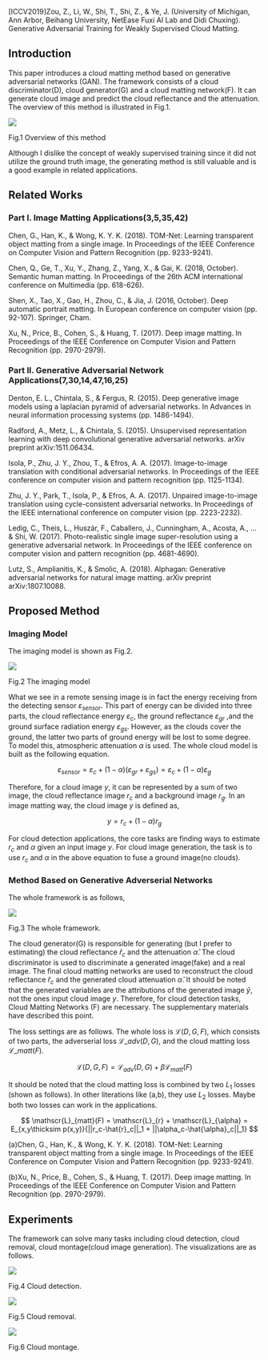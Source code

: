 

[ICCV2019]Zou, Z., Li, W., Shi, T., Shi, Z., & Ye, J. (University of Michigan, Ann Arbor, Beihang University, NetEase Fuxi AI Lab and Didi Chuxing). Generative Adversarial Training for Weakly Supervised Cloud Matting.



## Introduction
This paper introduces a cloud matting method based on generative adversarial networks (GAN). The framework consists of a cloud discriminator(D), cloud generator(G) and a cloud matting network(F). It can generate cloud image and predict the cloud reflectance and the attenuation. The overview of this method is illustrated in Fig.1.


![](https://picture18810693345.oss-cn-beijing.aliyuncs.com/img/20201003094700.png)


Fig.1 Overview of this method


Although I dislike the concept of weakly supervised training since it did not utilize the ground truth image, the generating method is still valuable and is a good example in related applications. 

## Related Works
### Part I. Image Matting Applications(3,5,35,42)
Chen, G., Han, K., & Wong, K. Y. K. (2018). TOM-Net: Learning transparent object matting from a single image. In Proceedings of the IEEE Conference on Computer Vision and Pattern Recognition (pp. 9233-9241).


Chen, Q., Ge, T., Xu, Y., Zhang, Z., Yang, X., & Gai, K. (2018, October). Semantic human matting. In Proceedings of the 26th ACM international conference on Multimedia (pp. 618-626).


Shen, X., Tao, X., Gao, H., Zhou, C., & Jia, J. (2016, October). Deep automatic portrait matting. In European conference on computer vision (pp. 92-107). Springer, Cham.


Xu, N., Price, B., Cohen, S., & Huang, T. (2017). Deep image matting. In Proceedings of the IEEE Conference on Computer Vision and Pattern Recognition (pp. 2970-2979).

### Part II. Generative Adversarial Network Applications(7,30,14,47,16,25)
Denton, E. L., Chintala, S., & Fergus, R. (2015). Deep generative image models using a laplacian pyramid of adversarial networks. In Advances in neural information processing systems (pp. 1486-1494).


Radford, A., Metz, L., & Chintala, S. (2015). Unsupervised representation learning with deep convolutional generative adversarial networks. arXiv preprint arXiv:1511.06434.


Isola, P., Zhu, J. Y., Zhou, T., & Efros, A. A. (2017). Image-to-image translation with conditional adversarial networks. In Proceedings of the IEEE conference on computer vision and pattern recognition (pp. 1125-1134).


Zhu, J. Y., Park, T., Isola, P., & Efros, A. A. (2017). Unpaired image-to-image translation using cycle-consistent adversarial networks. In Proceedings of the IEEE international conference on computer vision (pp. 2223-2232).


Ledig, C., Theis, L., Huszár, F., Caballero, J., Cunningham, A., Acosta, A., ... & Shi, W. (2017). Photo-realistic single image super-resolution using a generative adversarial network. In Proceedings of the IEEE conference on computer vision and pattern recognition (pp. 4681-4690).


Lutz, S., Amplianitis, K., & Smolic, A. (2018). Alphagan: Generative adversarial networks for natural image matting. arXiv preprint arXiv:1807.10088.



## Proposed Method
### Imaging Model
The imaging model is shown as Fig.2.


![](https://picture18810693345.oss-cn-beijing.aliyuncs.com/img/20201003102912.png)

Fig.2 The imaging model


What we see in a remote sensing image is in fact the energy receiving from the detecting sensor $\varepsilon_{sensor}$. This part of energy can be divided into three parts, the cloud reflectance energy $\varepsilon_{c}$, the ground reflectance $\varepsilon_{gr}$ ,and the ground surface radiation energy $\varepsilon_{gs}$. However, as the clouds cover the ground, the latter two parts of ground energy will be lost to some degree. To model this, atmospheric attenuation $\alpha$ is used. The whole cloud model is built as the following equation.


$$
\varepsilon_{sensor} = \varepsilon_{c} + (1-\alpha)(\varepsilon_{gr} + \varepsilon_{gs} ) = \varepsilon_{c} + (1-\alpha)\varepsilon_g
$$


Therefore, for a cloud image $y$, it can be represented by a sum of two image, the cloud reflectance image $r_c$ and a background image $r_g$. In an image matting way, the cloud image $y$ is defined as,


$$
y = r_c + (1-\alpha)r_g
$$


For cloud detection applications, the core tasks are finding ways to estimate $r_c$ and $\alpha$ given an input image $y$. For cloud image generation, the task is to use $r_c$ and $\alpha$ in the above equation to fuse a ground image(no clouds).

### Method Based on Generative Adverserial Networks
The whole framework is as follows,


![](https://picture18810693345.oss-cn-beijing.aliyuncs.com/img/20201003104620.png)


Fig.3 The whole framework.


The cloud generator(G) is responsible for generating (but I prefer to estimating) the cloud reflectance $\hat{r}_c$ and the attenuation $\hat{\alpha}$. The cloud discriminator is used to discriminate a generated image(fake) and a real image. The final cloud matting networks are used to reconstruct the cloud reflectance $\hat{r}_c$ and the generated cloud attenuation $\hat{\alpha}$. It should be noted that the generated variables are the attributions of the generated image $\hat{y}$, not the ones input cloud image $y$. Therefore, for cloud detection tasks, Cloud Matting Networks (F) are necessary. The supplementary materials have described this point.


The loss settings are as follows. The whole loss is $\mathscr{L}(D,G,F)$, which consists of two parts, the adverserial loss $\mathscr{L}\_{adv}(D,G)$, and the cloud matting loss $\mathscr{L}\_{matt}(F)$.


$$
\mathscr{L}(D,G,F) = \mathscr{L}_{adv}(D,G) + \beta\mathscr{L}_{matt}(F)
$$


It should be noted that the cloud matting loss is combined by two $L_1$ losses (shown as follows). In other literations like (a,b), they use $L_2$ losses. Maybe both two losses can work in the applications.


$$
\mathscr{L}_{matt}(F) = \mathscr{L}_{r} + \mathscr{L}_{\alpha} = E_{x,y\thicksim p(x,y)}{||r_c-\hat{r}_c||_1 + ||\alpha_c-\hat{\alpha}_c||_1}
$$


(a)Chen, G., Han, K., & Wong, K. Y. K. (2018). TOM-Net: Learning transparent object matting from a single image. In Proceedings of the IEEE Conference on Computer Vision and Pattern Recognition (pp. 9233-9241).


(b)Xu, N., Price, B., Cohen, S., & Huang, T. (2017). Deep image matting. In Proceedings of the IEEE Conference on Computer Vision and Pattern Recognition (pp. 2970-2979).

## Experiments
The framework can solve many tasks including cloud detection, cloud removal, cloud montage(cloud image generation). The visualizations are as follows.


![](https://picture18810693345.oss-cn-beijing.aliyuncs.com/img/20201003111106.png)


Fig.4 Cloud detection.


![](https://picture18810693345.oss-cn-beijing.aliyuncs.com/img/20201003111150.png)


Fig.5 Cloud removal.


![](https://picture18810693345.oss-cn-beijing.aliyuncs.com/img/20201003111211.png)


Fig.6 Cloud montage.

